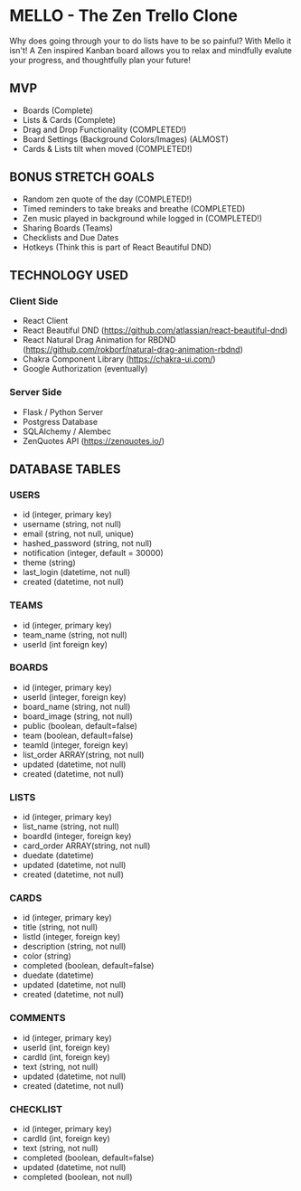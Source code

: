 # MELLO - The Zen Trello Clone
Why does going through your to do lists have to be so painful?  With Mello it isn't!
A Zen inspired Kanban board allows you to relax and mindfully evalute your progress, and thoughtfully plan your future!  

## MVP
- Boards (Complete)
- Lists & Cards (Complete)
- Drag and Drop Functionality (COMPLETED!)
- Board Settings (Background Colors/Images) (ALMOST)
- Cards & Lists tilt when moved (COMPLETED!)

## BONUS STRETCH GOALS
- Random zen quote of the day (COMPLETED!)
- Timed reminders to take breaks and breathe (COMPLETED)
- Zen music played in background while logged in (COMPLETED!) 
- Sharing Boards (Teams)
- Checklists and Due Dates
- Hotkeys (Think this is part of React Beautiful DND)


## TECHNOLOGY USED
### Client Side
- React Client 
- React Beautiful DND (https://github.com/atlassian/react-beautiful-dnd)
- React Natural Drag Animation for RBDND (https://github.com/rokborf/natural-drag-animation-rbdnd)
- Chakra Component Library (https://chakra-ui.com/)
- Google Authorization (eventually)

### Server Side
- Flask / Python Server
- Postgress Database
- SQLAlchemy / Alembec
- ZenQuotes API (https://zenquotes.io/)

## DATABASE TABLES
### USERS
- id (integer, primary key)
- username (string, not null)
- email (string, not null, unique)
- hashed_password (string, not null)
- notification (integer, default = 30000)
- theme (string)
- last_login (datetime, not null)
- created (datetime, not null)

### TEAMS
- id (integer, primary key)
- team_name (string, not null)
- userId (int foreign key)

### BOARDS
- id (integer, primary key)
- userId (integer, foreign key)
- board_name (string, not null)
- board_image (string, not null)
- public (boolean, default=false)
- team (boolean, default=false)
- teamId (integer, foreign key)
- list_order ARRAY(string, not null)
- updated (datetime, not null)
- created (datetime, not null)

### LISTS
- id (integer, primary key)
- list_name (string, not null)
- boardId (integer, foreign key)
- card_order ARRAY(string, not null)
- duedate (datetime)
- updated (datetime, not null)
- created (datetime, not null)

### CARDS
- id (integer, primary key)
- title (string, not null)
- listId (integer, foreign key)
- description (string, not null)
- color (string)
- completed (boolean, default=false)
- duedate (datetime)
- updated (datetime, not null)
- created (datetime, not null)

### COMMENTS
- id (integer, primary key)
- userId (int, foreign key)
- cardId (int, foreign key)
- text (string, not null)
- updated (datetime, not null)
- created (datetime, not null)

### CHECKLIST
- id (integer, primary key)
- cardId (int, foreign key)
- text (string, not null)
- completed (boolean, default=false)
- updated (datetime, not null)
- completed (boolean, not null)

